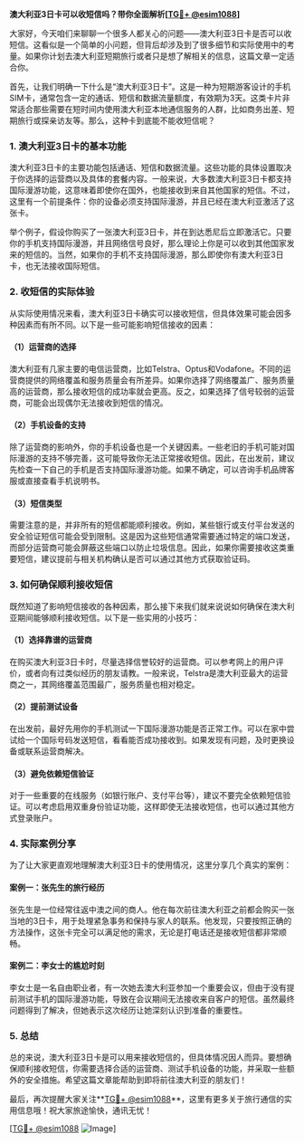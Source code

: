 **澳大利亚3日卡可以收短信吗？带你全面解析[[TG💪+ @esim1088](https://t.me/s/esim1088)]**

大家好，今天咱们来聊聊一个很多人都关心的问题——澳大利亚3日卡是否可以收短信。这看似是一个简单的小问题，但背后却涉及到了很多细节和实际使用中的考量。如果你计划去澳大利亚短期旅行或者只是想了解相关的信息，这篇文章一定适合你。

首先，让我们明确一下什么是“澳大利亚3日卡”。这是一种为短期游客设计的手机SIM卡，通常包含一定的通话、短信和数据流量额度，有效期为3天。这类卡片非常适合那些需要在短时间内使用澳大利亚本地通信服务的人群，比如商务出差、短期旅行或探亲访友等。那么，这种卡到底能不能收短信呢？

### **1. 澳大利亚3日卡的基本功能**

澳大利亚3日卡的主要功能包括通话、短信和数据流量。这些功能的具体设置取决于你选择的运营商以及具体的套餐内容。一般来说，大多数澳大利亚3日卡都支持国际漫游功能，这意味着即使你在国外，也能接收到来自其他国家的短信。不过，这里有一个前提条件：你的设备必须支持国际漫游，并且已经在澳大利亚激活了这张卡。

举个例子，假设你购买了一张澳大利亚3日卡，并在到达悉尼后立即激活它。只要你的手机支持国际漫游，并且网络信号良好，那么理论上你是可以收到其他国家发来的短信的。当然，如果你的手机不支持国际漫游，那么即使你有澳大利亚3日卡，也无法接收国际短信。

### **2. 收短信的实际体验**

从实际使用情况来看，澳大利亚3日卡确实可以接收短信，但具体效果可能会因多种因素而有所不同。以下是一些可能影响短信接收的因素：

#### **（1）运营商的选择**
澳大利亚有几家主要的电信运营商，比如Telstra、Optus和Vodafone。不同的运营商提供的网络覆盖和服务质量会有所差异。如果你选择了网络覆盖广、服务质量高的运营商，那么接收短信的成功率就会更高。反之，如果选择了信号较弱的运营商，可能会出现偶尔无法接收到短信的情况。

#### **（2）手机设备的支持**
除了运营商的影响外，你的手机设备也是一个关键因素。一些老旧的手机可能对国际漫游的支持不够完善，这可能导致你无法正常接收短信。因此，在出发前，建议先检查一下自己的手机是否支持国际漫游功能。如果不确定，可以咨询手机品牌客服或直接查看手机说明书。

#### **（3）短信类型**
需要注意的是，并非所有的短信都能顺利接收。例如，某些银行或支付平台发送的安全验证短信可能会受到限制。这是因为这些短信通常需要通过特定的端口发送，而部分运营商可能会屏蔽这些端口以防止垃圾信息。因此，如果你需要接收这类重要短信，建议提前与相关机构确认是否可以通过其他方式获取验证码。

### **3. 如何确保顺利接收短信**

既然知道了影响短信接收的各种因素，那么接下来我们就来说说如何确保在澳大利亚期间能够顺利接收短信。以下是一些实用的小技巧：

#### **（1）选择靠谱的运营商**
在购买澳大利亚3日卡时，尽量选择信誉较好的运营商。可以参考网上的用户评价，或者向有过类似经历的朋友请教。一般来说，Telstra是澳大利亚最大的运营商之一，其网络覆盖范围最广，服务质量也相对稳定。

#### **（2）提前测试设备**
在出发前，最好先用你的手机测试一下国际漫游功能是否正常工作。可以在家中尝试给一个国际号码发送短信，看看能否成功接收到。如果发现有问题，及时更换设备或联系运营商解决。

#### **（3）避免依赖短信验证**
对于一些重要的在线服务（如银行账户、支付平台等），建议不要完全依赖短信验证。可以考虑启用双重身份验证功能，这样即使无法接收短信，也可以通过其他方式登录账户。

### **4. 实际案例分享**

为了让大家更直观地理解澳大利亚3日卡的使用情况，这里分享几个真实的案例：

#### **案例一：张先生的旅行经历**
张先生是一位经常往返中澳之间的商人。他在每次前往澳大利亚之前都会购买一张当地的3日卡，用于处理紧急事务和保持与家人的联系。他发现，只要按照正确的方法操作，这张卡完全可以满足他的需求，无论是打电话还是接收短信都非常顺畅。

#### **案例二：李女士的尴尬时刻**
李女士是一名自由职业者，有一次她去澳大利亚参加一个重要会议，但由于没有提前测试手机的国际漫游功能，导致在会议期间无法接收来自客户的短信。虽然最终问题得到了解决，但她表示这次经历让她深刻认识到准备的重要性。

### **5. 总结**

总的来说，澳大利亚3日卡是可以用来接收短信的，但具体情况因人而异。要想确保顺利接收短信，你需要选择合适的运营商、测试手机设备的功能，并采取一些额外的安全措施。希望这篇文章能帮助到即将前往澳大利亚的朋友们！

最后，再次提醒大家关注**[TG💪+ @esim1088](https://t.me/s/esim1088)**，这里有更多关于旅行通信的实用信息哦！祝大家旅途愉快，通讯无忧！

[[TG💪+ @esim1088](https://t.me/s/esim1088) ![Image](https://i.postimg.cc/4NQfJmqS/Snipaste-2025-05-13-00-14-12.png)]